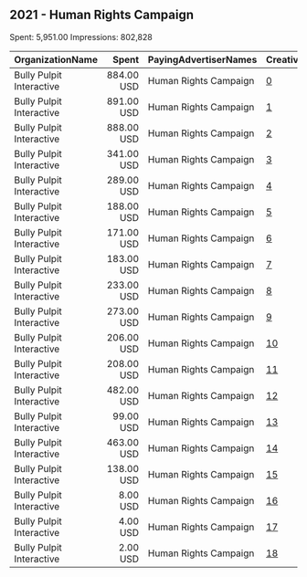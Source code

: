## 2021 - Human Rights Campaign 
Spent: 5,951.00
Impressions: 802,828

|OrganizationName|Spent|PayingAdvertiserNames|CreativeUrls|Impressions|Genders|AgeBrackets|CountryCodes|BillingAddresses|CandidateBallotInformation|
|:---|---:|:---|:---|---:|:---|:---|:---|:---|:---|
|Bully Pulpit Interactive|884.00 USD|Human Rights Campaign|[0](https://www.snap.com/political-ads/asset/75facf471a7e496e31741ed292872dba5a4d091cc0cef1c2d5f3ffc5ee8a296a?mediaType=png)|133,492||18+|united states|"1445 New York Ave NW,Washington,20005,US"||
|Bully Pulpit Interactive|891.00 USD|Human Rights Campaign|[1](https://www.snap.com/political-ads/asset/75facf471a7e496e31741ed292872dba5a4d091cc0cef1c2d5f3ffc5ee8a296a?mediaType=png)|114,805||18+|united states|"1445 New York Ave NW,Washington,20005,US"||
|Bully Pulpit Interactive|888.00 USD|Human Rights Campaign|[2](https://www.snap.com/political-ads/asset/75facf471a7e496e31741ed292872dba5a4d091cc0cef1c2d5f3ffc5ee8a296a?mediaType=png)|108,907||18+|united states|"1445 New York Ave NW,Washington,20005,US"||
|Bully Pulpit Interactive|341.00 USD|Human Rights Campaign|[3](https://www.snap.com/political-ads/asset/50d42d7b048d75583a2bc20a98131fb05a7dacfb581af045faf773b23a47bbb1?mediaType=png)|63,652||18+|united states|"1445 New York Ave NW,Washington,20005,US"||
|Bully Pulpit Interactive|289.00 USD|Human Rights Campaign|[4](https://www.snap.com/political-ads/asset/f6487179a93945cfeaeeed6a9eda6e4014eaadf359695519a896f0b6962ed90e?mediaType=mp4)|48,125||18+|united states|"1445 New York Ave NW,Washington,20005,US"||
|Bully Pulpit Interactive|188.00 USD|Human Rights Campaign|[5](https://www.snap.com/political-ads/asset/fecd7c3bc55ce0ac3c19085f738f2faf3fbd5e8aa285ceb381d58a65086de1ee?mediaType=png)|45,925||18+|united states|"1445 New York Ave NW,Washington,20005,US"||
|Bully Pulpit Interactive|171.00 USD|Human Rights Campaign|[6](https://www.snap.com/political-ads/asset/fecd7c3bc55ce0ac3c19085f738f2faf3fbd5e8aa285ceb381d58a65086de1ee?mediaType=png)|43,521||18+|united states|"1445 New York Ave NW,Washington,20005,US"||
|Bully Pulpit Interactive|183.00 USD|Human Rights Campaign|[7](https://www.snap.com/political-ads/asset/fecd7c3bc55ce0ac3c19085f738f2faf3fbd5e8aa285ceb381d58a65086de1ee?mediaType=png)|40,846||18+|united states|"1445 New York Ave NW,Washington,20005,US"||
|Bully Pulpit Interactive|233.00 USD|Human Rights Campaign|[8](https://www.snap.com/political-ads/asset/d90530cd0319c341c81049cac916e552b8dbaca0103476324ced804746c54dca?mediaType=mp4)|39,771||18+|united states|"1445 New York Ave NW,Washington,20005,US"||
|Bully Pulpit Interactive|273.00 USD|Human Rights Campaign|[9](https://www.snap.com/political-ads/asset/50d42d7b048d75583a2bc20a98131fb05a7dacfb581af045faf773b23a47bbb1?mediaType=png)|37,384||18+|united states|"1445 New York Ave NW,Washington,20005,US"||
|Bully Pulpit Interactive|206.00 USD|Human Rights Campaign|[10](https://www.snap.com/political-ads/asset/be2ce3a74850322397d71cb9577ee47ea1ac3934a5a4884e693a469a8332b7db?mediaType=mp4)|34,914||18+|united states|"1445 New York Ave NW,Washington,20005,US"||
|Bully Pulpit Interactive|208.00 USD|Human Rights Campaign|[11](https://www.snap.com/political-ads/asset/50d42d7b048d75583a2bc20a98131fb05a7dacfb581af045faf773b23a47bbb1?mediaType=png)|24,043||18+|united states|"1445 New York Ave NW,Washington,20005,US"||
|Bully Pulpit Interactive|482.00 USD|Human Rights Campaign|[12](https://www.snap.com/political-ads/asset/8e0f5e4316ba75d3ed0d7910b781dbd0ed329009edc195d89ca9efb48356fde2?mediaType=png)|22,376||18+|united states|"1445 New York Ave NW,Washington,20005,US"||
|Bully Pulpit Interactive|99.00 USD|Human Rights Campaign|[13](https://www.snap.com/political-ads/asset/fecd7c3bc55ce0ac3c19085f738f2faf3fbd5e8aa285ceb381d58a65086de1ee?mediaType=png)|18,309||18+|united states|"1445 New York Ave NW,Washington,20005,US"||
|Bully Pulpit Interactive|463.00 USD|Human Rights Campaign|[14](https://www.snap.com/political-ads/asset/8e0f5e4316ba75d3ed0d7910b781dbd0ed329009edc195d89ca9efb48356fde2?mediaType=png)|13,553||18+|united states|"1445 New York Ave NW,Washington,20005,US"||
|Bully Pulpit Interactive|138.00 USD|Human Rights Campaign|[15](https://www.snap.com/political-ads/asset/fecd7c3bc55ce0ac3c19085f738f2faf3fbd5e8aa285ceb381d58a65086de1ee?mediaType=png)|12,131||18+|united states|"1445 New York Ave NW,Washington,20005,US"||
|Bully Pulpit Interactive|8.00 USD|Human Rights Campaign|[16](https://www.snap.com/political-ads/asset/50d42d7b048d75583a2bc20a98131fb05a7dacfb581af045faf773b23a47bbb1?mediaType=png)|563||18+|united states|"1445 New York Ave NW,Washington,20005,US"||
|Bully Pulpit Interactive|4.00 USD|Human Rights Campaign|[17](https://www.snap.com/political-ads/asset/fecd7c3bc55ce0ac3c19085f738f2faf3fbd5e8aa285ceb381d58a65086de1ee?mediaType=png)|334||18+|united states|"1445 New York Ave NW,Washington,20005,US"||
|Bully Pulpit Interactive|2.00 USD|Human Rights Campaign|[18](https://www.snap.com/political-ads/asset/fecd7c3bc55ce0ac3c19085f738f2faf3fbd5e8aa285ceb381d58a65086de1ee?mediaType=png)|177||18+|united states|"1445 New York Ave NW,Washington,20005,US"||
